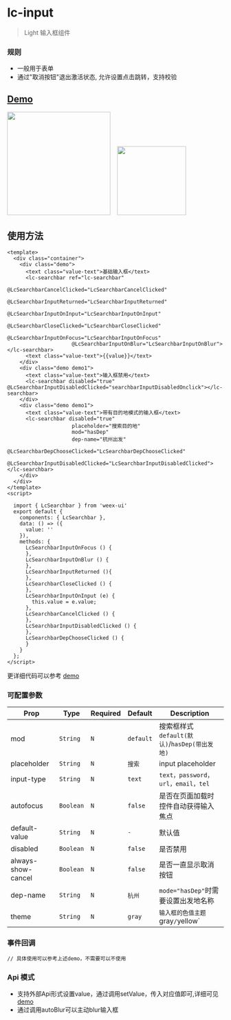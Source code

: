 # lc-input 

> Light 输入框组件

### 规则
- 一般用于表单
- 通过"取消按钮"退出激活状态, 允许设置点击跳转，支持校验

## [Demo](https://h5.m.taobao.com/trip/lc-searchbar/index.html?_wx_tpl=https%3A%2F%2Fh5.m.taobao.com%2Ftrip%2Flc-searchbar%2Fdemo%2Findex.native-min.js)
<img src="https://gw.alipayobjects.com/zos/rmsportal/qbEmYUETsvpDKuloPFfu.gif" width="240"/>&nbsp;&nbsp;&nbsp;&nbsp;<img src="https://img.alicdn.com/tfs/TB10KfVSpXXXXaRXVXXXXXXXXXX-200-200.png" width="160"/>


## 使用方法

```vue
<template>
  <div class="container">
    <div class="demo">
      <text class="value-text">基础输入框</text>
      <lc-searchbar ref="lc-searchbar"
                     @LcSearchbarCancelClicked="LcSearchbarCancelClicked"
                     @LcSearchbarInputReturned="LcSearchbarInputReturned"
                     @LcSearchbarInputOnInput="LcSearchbarInputOnInput"
                     @LcSearchbarCloseClicked="LcSearchbarCloseClicked"
                     @LcSearchbarInputOnFocus="LcSearchbarInputOnFocus"
                     @LcSearchbarInputOnBlur="LcSearchbarInputOnBlur"></lc-searchbar>
      <text class="value-text">{{value}}</text>
    </div>
    <div class="demo demo1">
      <text class="value-text">输入框禁用</text>
      <lc-searchbar disabled="true" @LcSearchbarInputDisabledClicked="searchbarInputDisabledOnclick"></lc-searchbar>
    </div>
    <div class="demo demo1">
      <text class="value-text">带有目的地模式的输入框</text>
      <lc-searchbar disabled="true"
                     placeholder="搜索目的地"
                     mod="hasDep"
                     dep-name="杭州出发"
                     @LcSearchbarDepChooseClicked="LcSearchbarDepChooseClicked"
                     @LcSearchbarInputDisabledClicked="LcSearchbarInputDisabledClicked"></lc-searchbar>
    </div>
  </div>
</template>
<script>

  import { LcSearchbar } from 'weex-ui'
  export default {
    components: { LcSearchbar },
    data: () => ({
      value: ''
    }),
    methods: {
      LcSearchbarInputOnFocus () {
      },
      LcSearchbarInputOnBlur () {
      },
      LcSearchbarInputReturned (){
      },
      LcSearchbarCloseClicked () {
      },
      LcSearchbarInputOnInput (e) {
        this.value = e.value;
      },
      LcSearchbarCancelClicked () {
      },
      LcSearchbarInputDisabledClicked () {
      },
      LcSearchbarDepChooseClicked () {
      }
    }
  };
</script>

```

更详细代码可以参考 [demo](https://github.com/alibaba/weex-ui/blob/master/example/searchbar/index.vue)


### 可配置参数

| Prop | Type | Required | Default | Description |
|-------------|------------|--------|-----|-----|
| mod | `String` |`N`| `default` | 搜索框样式 `default(默认)`/`hasDep(带出发地)` |
| placeholder | `String` |`N`| `搜索` | input placeholder|
| input-type | `String` |`N`| `text` | `text，password，url，email，tel`|
| autofocus | `Boolean` |`N`| `false` | 是否在页面加载时控件自动获得输入焦点 |
| default-value | `String` |`N`| `-` | 默认值 |
| disabled | `Boolean` |`N`| `false` | 是否禁用 |
| always-show-cancel | `Boolean` |`N`| `false` | 是否一直显示取消按钮 |
| dep-name | `String` |`N`| `杭州` | `mode="hasDep"`时需要设置出发地名称 |
| theme | `String` |`N`| `gray` |  `输入框的色值主题`gray`/`yellow` |


### 事件回调

```
// 具体使用可以参考上述demo，不需要可以不使用
```

### Api 模式
- 支持外部Api形式设置value，通过调用setValue，传入对应值即可,详细可见 [demo](https://github.com/alibaba/weex-ui/blob/master/example/searchbar/index.vue#L109)
- 通过调用autoBlur可以主动blur输入框

